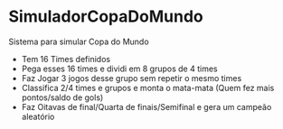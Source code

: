 # SimuladorCopaDoMundo
Sistema para simular Copa do Mundo
 - Tem 16 Times definidos
 - Pega esses 16 times e dividi em 8 grupos de 4 times
 - Faz Jogar 3 jogos desse grupo sem repetir o mesmo times
 - Classifica 2/4 times e grupos e monta o mata-mata (Quem fez mais pontos/saldo de gols)
 - Faz Oitavas de final/Quarta de finais/Semifinal e gera um campeão aleatório
